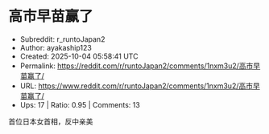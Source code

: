 # 高市早苗赢了

- Subreddit: r_runtoJapan2
- Author: ayakaship123
- Created: 2025-10-04 05:58:41 UTC
- Permalink: https://reddit.com/r/runtoJapan2/comments/1nxm3u2/高市早苗赢了/
- URL: https://www.reddit.com/r/runtoJapan2/comments/1nxm3u2/高市早苗赢了/
- Ups: 17 | Ratio: 0.95 | Comments: 13


首位日本女首相，反中亲美

